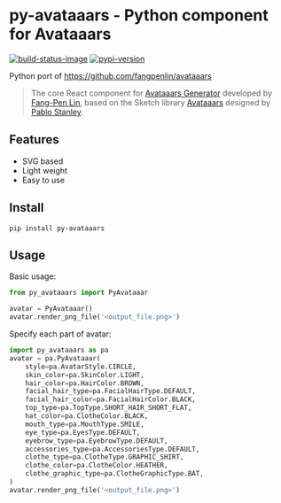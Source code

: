 # py-avataaars - Python component for Avataaars

[![build-status-image]][travis]
[![pypi-version]][pypi]

Python port of https://github.com/fangpenlin/avataaars

> The core React component for [Avataaars Generator](https://getavataaars.com/) developed by [Fang-Pen Lin](https://twitter.com/fangpenlin), based on the Sketch library [Avataaars](https://avataaars.com/) designed by [Pablo Stanley](https://twitter.com/pablostanley). 

## Features
* SVG based
* Light weight
* Easy to use

## Install
```shell script
pip install py-avataaars
```

## Usage

Basic usage:

```python
from py_avataaars import PyAvataaar

avatar = PyAvataaar()
avatar.render_png_file('<output_file.png>')
```

Specify each part of avatar:
```python
import py_avataaars as pa
avatar = pa.PyAvataaar(
    style=pa.AvatarStyle.CIRCLE,
    skin_color=pa.SkinColor.LIGHT,
    hair_color=pa.HairColor.BROWN,
    facial_hair_type=pa.FacialHairType.DEFAULT,
    facial_hair_color=pa.FacialHairColor.BLACK,
    top_type=pa.TopType.SHORT_HAIR_SHORT_FLAT,
    hat_color=pa.ClotheColor.BLACK,
    mouth_type=pa.MouthType.SMILE,
    eye_type=pa.EyesType.DEFAULT,
    eyebrow_type=pa.EyebrowType.DEFAULT,
    accessories_type=pa.AccessoriesType.DEFAULT,
    clothe_type=pa.ClotheType.GRAPHIC_SHIRT,
    clothe_color=pa.ClotheColor.HEATHER,
    clothe_graphic_type=pa.ClotheGraphicType.BAT,
)
avatar.render_png_file('<output_file.png>')
```

[build-status-image]: https://secure.travis-ci.org/kebu/py-avataaars.svg?branch=master
[travis]: https://travis-ci.org/kebu/py-avataaars?branch=master
[pypi-version]: https://img.shields.io/pypi/v/py-avataaars.svg
[pypi]: https://pypi.org/project/py-avataaars/
